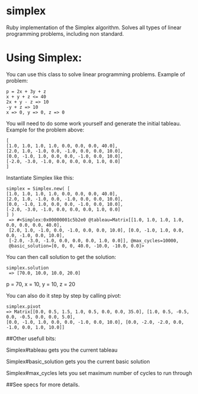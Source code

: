 # simplex
Ruby implementation of the Simplex algorithm. Solves all types of linear programming problems, including non standard.

# Using Simplex:

You can use this class to solve linear programming problems. Example of problem:
```
p = 2x + 3y + z
x + y + z <= 40
2x + y - z => 10
-y + z => 10
x => 0, y => 0, z => 0
```

You will need to do some work yourself and generate the initial tableau. Example for the problem above:
```
[
[1.0, 1.0, 1.0, 1.0, 0.0, 0.0, 0.0, 40.0],
[2.0, 1.0, -1.0, 0.0, -1.0, 0.0, 0.0, 10.0],
[0.0, -1.0, 1.0, 0.0, 0.0, -1.0, 0.0, 10.0],
[-2.0, -3.0, -1.0, 0.0, 0.0, 0.0, 1.0, 0.0]
]
```

Instantiate Simplex like this:
```
simplex = Simplex.new( [
[1.0, 1.0, 1.0, 1.0, 0.0, 0.0, 0.0, 40.0],
[2.0, 1.0, -1.0, 0.0, -1.0, 0.0, 0.0, 10.0],
[0.0, -1.0, 1.0, 0.0, 0.0, -1.0, 0.0, 10.0],
[-2.0, -3.0, -1.0, 0.0, 0.0, 0.0, 1.0, 0.0] 
] )
 => #<Simplex:0x00000001c5b2e0 @tableau=Matrix[[1.0, 1.0, 1.0, 1.0, 0.0, 0.0, 0.0, 40.0], 
 [2.0, 1.0, -1.0, 0.0, -1.0, 0.0, 0.0, 10.0], [0.0, -1.0, 1.0, 0.0, 0.0, -1.0, 0.0, 10.0], 
 [-2.0, -3.0, -1.0, 0.0, 0.0, 0.0, 1.0, 0.0]], @max_cycles=10000, 
 @basic_solution=[0, 0, 0, 40.0, -10.0, -10.0, 0.0]> 
 ```
 
You can then call solution to get the solution:
```
simplex.solution
 => [70.0, 10.0, 10.0, 20.0] 
 ```
 p = 70, x = 10, y = 10, z = 20
 
You can also do it step by step by calling pivot:
```
simplex.pivot
=> Matrix[[0.0, 0.5, 1.5, 1.0, 0.5, 0.0, 0.0, 35.0], [1.0, 0.5, -0.5, 0.0, -0.5, 0.0, 0.0, 5.0], 
[0.0, -1.0, 1.0, 0.0, 0.0, -1.0, 0.0, 10.0], [0.0, -2.0, -2.0, 0.0, -1.0, 0.0, 1.0, 10.0]]
```

##Other usefull bits:

Simplex#tableau gets you the current tableau

Simplex#basic_solution gets you the current basic solution

Simplex#max_cycles lets you set maximum number of cycles to run through

##See specs for more details.
